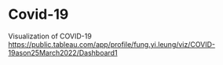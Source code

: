 # Covid-19
Visualization of COVID-19
https://public.tableau.com/app/profile/fung.yi.leung/viz/COVID-19ason25March2022/Dashboard1
